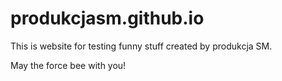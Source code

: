 # produkcjasm.github.io

This is website for testing funny stuff created by produkcja SM.

May the force bee with you!